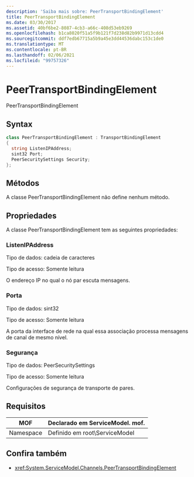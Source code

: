 ```yaml
---
description: 'Saiba mais sobre: PeerTransportBindingElement'
title: PeerTransportBindingElement
ms.date: 03/30/2017
ms.assetid: 40bf6be2-8087-4cb3-a66c-408d53eb9269
ms.openlocfilehash: b1ca8020f51a5f9b121f7d238d82b9971d13cdd4
ms.sourcegitcommit: ddf7edb67715a5b9a45e3dd44536dabc153c1de0
ms.translationtype: MT
ms.contentlocale: pt-BR
ms.lasthandoff: 02/06/2021
ms.locfileid: "99757326"
---
```

# <a name="peertransportbindingelement"></a>PeerTransportBindingElement

PeerTransportBindingElement  
  
## <a name="syntax"></a>Syntax  
  
```csharp
class PeerTransportBindingElement : TransportBindingElement  
{  
  string ListenIPAddress;  
  sint32 Port;  
  PeerSecuritySettings Security;  
};  
```  
  
## <a name="methods"></a>Métodos  

 A classe PeerTransportBindingElement não define nenhum método.  
  
## <a name="properties"></a>Propriedades  

 A classe PeerTransportBindingElement tem as seguintes propriedades:  
  
### <a name="listenipaddress"></a>ListenIPAddress  

 Tipo de dados: cadeia de caracteres  
  
 Tipo de acesso: Somente leitura  
  
 O endereço IP no qual o nó par escuta mensagens.  
  
### <a name="port"></a>Porta  

 Tipo de dados: sint32  
  
 Tipo de acesso: Somente leitura  
  
 A porta da interface de rede na qual essa associação processa mensagens de canal de mesmo nível.  
  
### <a name="security"></a>Segurança  

 Tipo de dados: PeerSecuritySettings  
  
 Tipo de acesso: Somente leitura  
  
 Configurações de segurança de transporte de pares.  
  
## <a name="requirements"></a>Requisitos  
  
|MOF|Declarado em ServiceModel. mof.|  
|---------|-----------------------------------|  
|Namespace|Definido em root\ServiceModel|  
  
## <a name="see-also"></a>Confira também

- <xref:System.ServiceModel.Channels.PeerTransportBindingElement>
